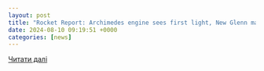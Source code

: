 ```yaml
---
layout: post
title: "Rocket Report: Archimedes engine sees first light, New Glenn making moves | Ars Technica"
date: 2024-08-10 09:19:51 +0000
categories: [news]
---
```


[Читати далі](https://arstechnica.com/space/2024/08/rocket-report-archimedes-engine-sees-first-light-new-glenn-making-moves/3/)
